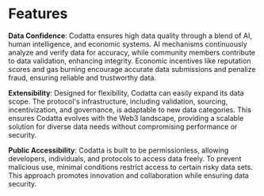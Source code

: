 # Features

**Data Confidence**: Codatta ensures high data quality through a blend of AI, human intelligence, and economic systems. AI mechanisms continuously analyze and verify data for accuracy, while community members contribute to data validation, enhancing integrity. Economic incentives like reputation scores and gas burning encourage accurate data submissions and penalize fraud, ensuring reliable and trustworthy data.

**Extensibility**: Designed for flexibility, Codatta can easily expand its data scope. The protocol's infrastructure, including validation, sourcing, incentivization, and governance, is adaptable to new data categories. This ensures Codatta evolves with the Web3 landscape, providing a scalable solution for diverse data needs without compromising performance or security.

**Public Accessibility**: Codatta is built to be permissionless, allowing developers, individuals, and protocols to access data freely. To prevent malicious use, minimal conditions restrict access to certain risky data sets. This approach promotes innovation and collaboration while ensuring data security.
